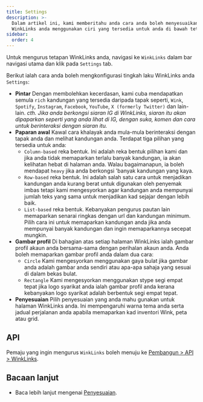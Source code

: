 ```yaml
---
title: Settings
description: >-
  Dalam artikel ini, kami memberitahu anda cara anda boleh menyesuaikan halaman
  WinkLinks anda menggunakan ciri yang tersedia untuk anda di bawah tetapan.
sidebar:
  order: 4
---
```

Untuk mengurus tetapan WinkLinks anda, navigasi ke `WinkLinks` dalam bar navigasi utama dan klik pada `Settings` tab.

Berikut ialah cara anda boleh mengkonfigurasi tingkah laku WinkLinks anda `Settings`:

* **Pintar** Dengan membolehkan kecerdasan, kami cuba mendapatkan semula `rich` kandungan yang tersedia daripada tapak seperti, `Wink`, `Spotify`, `Instagram`, `Facebook`, `YouTube`, `X (formerly Twitter)` dan lain-lain. *cth. Jika anda berkongsi siaran IG di WinkLinks, siaran itu akan dipaparkan seperti yang anda lihat di IG, dengan suka, komen dan cara untuk berinteraksi dengan siaran itu.*
* **Paparan awal** Kawal cara khalayak anda mula-mula berinteraksi dengan tapak anda dan melihat kandungan anda. Terdapat tiga pilihan yang tersedia untuk anda:
  * `Column-based` reka bentuk. Ini adalah reka bentuk pilihan kami dan jika anda tidak memaparkan terlalu banyak kandungan, ia akan kelihatan hebat di halaman anda. Walau bagaimanapun, ia boleh mendapat `heavy` jika anda berkongsi 'banyak kandungan yang kaya.
  * `Row-based` reka bentuk. Ini adalah salah satu cara untuk menjadikan kandungan anda kurang berat untuk digunakan oleh penyemak imbas tetapi kami mengesyorkan agar kandungan anda mempunyai jumlah teks yang sama untuk menjadikan kad sejajar dengan lebih baik.
  * `List-based` reka bentuk. Kebanyakan pengurus pautan lain memaparkan senarai ringkas dengan url dan kandungan minimum. Pilih cara ini untuk memaparkan kandungan anda jika anda mempunyai banyak kandungan dan ingin memaparkannya secepat mungkin.
* **Gambar profil** Di bahagian atas setiap halaman WinkLinks ialah gambar profil akaun anda bersama-sama dengan perihalan akaun anda. Anda boleh memaparkan gambar profil anda dalam dua cara:
  * `Circle` Kami mengesyorkan menggunakan gaya bulat jika gambar anda adalah gambar anda sendiri atau apa-apa sahaja yang sesuai di dalam bekas bulat.
  * `Rectangle` Kami mengesyorkan menggunakan stype segi empat tepat jika logo syarikat anda ialah gambar profil anda kerana kebanyakan logo syarikat adalah berbentuk segi empat tepat.
* **Penyesuaian** Pilih penyesuaian yang anda mahu gunakan untuk halaman WinkLinks anda. Ini mempengaruhi warna tema anda serta jadual perjalanan anda apabila memaparkan kad inventori Wink, peta atau grid.

## API

Pemaju yang ingin mengurus `WinkLinks` boleh menuju ke [Pembangun > API > WinkLinks](/developers/apis/#winklinks-api).

## Bacaan lanjut

* Baca lebih lanjut mengenai [Penyesuaian](/studio/customization).

